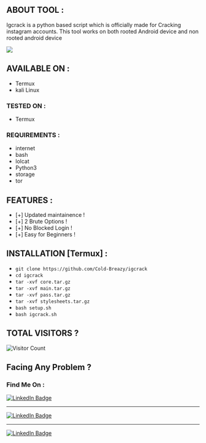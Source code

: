 ## ABOUT TOOL :

Igcrack is a python based script which is officially made for Cracking instagram accounts. This tool works on both rooted Android device and non rooted android device

![](icegif-174.gif)

## AVAILABLE ON :

* Termux
* kali Linux

### TESTED ON :

* Termux

### REQUIREMENTS :
* internet
* bash
* lolcat
* Python3
* storage
* tor

## FEATURES :
* [+] Updated maintainence !
* [+] 2 Brute Options !
* [+] No Blocked Login !
* [+] Easy for Beginners !

## INSTALLATION [Termux] :

* ` git clone https://github.com/Cold-Breazy/igcrack `
* ` cd igcrack `
* ` tar -xvf core.tar.gz `
* ` tar -xvf main.tar.gz `
* ` tar -xvf pass.tar.gz `
* ` tar -xvf stylesheets.tar.gz `
* ` bash setup.sh `
* ` bash igcrack.sh ` 

## TOTAL VISITORS ?
![Visitor Count](https://profile-counter.glitch.me/Cold-Breazy/count.svg)


## Facing Any Problem ?
### Find Me On :

<div id="badges">
<a href="https://instagram.com/permanentblank/">
    <img src="https://img.shields.io/badge/Instagram-orange?style=for-the-badge&logo=instagram&logoColor=white" alt="LinkedIn Badge"/>
  </a> <hr>
<a href="https://wa.me/+27847611848">
    <img src="https://img.shields.io/badge/Whatsapp-green?style=for-the-badge&logo=whatsapp&logoColor=white" alt="LinkedIn Badge"/>
  </a> <hr>
<a href="https://www.facebook.com/profile.php?id=100077902412542/">
    <img src="https://img.shields.io/badge/Facebook-blue?style=for-the-badge&logo=facebook&logoColor=white" alt="LinkedIn Badge"/>
  </a>
  </div>
